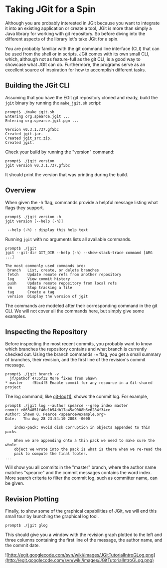 # Taking JGit for a Spin #

Although you are probably interested in JGit because you want to integrate it into an existing application or create a tool, JGit is more than simply a Java library for working with git repository. So before diving into the different aspects of the library let's take JGit for a spin.

You are probably familiar with the git command line interface (CLI) that can be used from the shell or in scripts. JGit comes with its own small CLI, which, although not as feature-full as the git CLI, is a good way to showcase what JGIt can do. Furthermore, the programs serve as an excellent source of inspiration for how to accomplish different tasks.

## Building the JGit CLI ##

Assuming that you have the EGit git repository cloned and ready, build the `jgit` binary by running the `make_jgit.sh` script:
```
prompt$ ./make_jgit.sh
Entering org.spearce.jgit ...
Entering org.spearce.jgit.pgm ...

Version v0.3.1.737.gf5bc
Created jgit.jar.
Created jgit_src.zip.
Created jgit.
```
Check your build by running the "version" command:
```
prompt$ ./jgit version
jgit version v0.3.1.737.gf5bc
```
It should print the version that was printing during the build.

## Overview ##

When given the -h flag, commands provide a helpful message listing what flags they support.
```
prompt$ ./jgit version -h
jgit version [--help (-h)]

 --help (-h) : display this help text

```
Running `jgit` with no arguments lists all available commands.
```
prompt$ ./jgit 
jgit --git-dir GIT_DIR --help (-h) --show-stack-trace command [ARG ...]

The most commonly used commands are:
 branch   List, create, or delete branches
 fetch    Update remote refs from another repository
 log      View commit history
 push     Update remote repository from local refs
 rm       Stop tracking a file
 tag      Create a tag
 version  Display the version of jgit

```
The commands are modeled after their corresponding command in the git CLI. We will not cover all the commands here, but simply give some examples.

## Inspecting the Repository ##

Before inspecting the most recent commits, you probably want to know which branches the repository contains and what branch is currently checked out. Using the branch commands `-v` flag, you get a small summary of branches, their revision, and the first line of the revision's commit message.
```
prompt$ ./jgit branch -v
  jf/pathof 4735f32 More fixes from Shawn
* master    f5bc4f5 Enable commit for any resource in a Git-shared project
```
The log command, like [git-log(1)](http://www.kernel.org/pub/software/scm/git/docs/git-log.html), shows the commit log. For example,
```
prompt$ ./jgit log --author spearce --grep index master
commit e8634851f46e1b54db17a45a9008b6e6284f34ce
Author: Shawn O. Pearce <spearce@example.org>
Date:   Thu Aug 28 23:54:10 2008 -0600

    index-pack: Avoid disk corruption in objects appended to thin packs
    
    When we are appending onto a thin pack we need to make sure the whole
    object we wrote into the pack is what is there when we re-read the
    pack to compute the final footer.
...
```
Will show you all commits in the "master" branch, where the author name matches "spearce" and the commit messages contains the word index. More search criteria to filter the commit log, such as committer name, can be given.

## Revision Plotting ##

Finally, to show some of the graphical capabilities of JGit, we will end this small tour by launching the graphical log tool.
```
prompt$ ./jgit glog
```
This should give you a window with the revision graph plotted to the left and three columns containing the first line of the message, the author name, and the commit date.

![http://egit.googlecode.com/svn/wiki/images/JGitTutorialIntroGLog.png](http://egit.googlecode.com/svn/wiki/images/JGitTutorialIntroGLog.png)